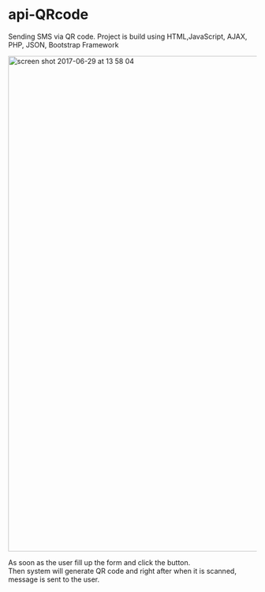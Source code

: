 # api-QRcode
Sending SMS via QR code. Project is build using HTML,JavaScript, AJAX, PHP, JSON, Bootstrap Framework

<img width="1003" alt="screen shot 2017-06-29 at 13 58 04" src="https://user-images.githubusercontent.com/19515308/27686301-814c510a-5cd2-11e7-9a28-a7d98f62e402.png">

As soon as the user fill up the form and click the button. <br>
Then system will generate QR code and right after when it is scanned, message is sent to the user. 
